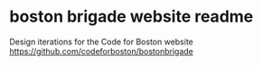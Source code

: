 boston brigade website readme
======

Design iterations for the Code for Boston website
https://github.com/codeforboston/bostonbrigade